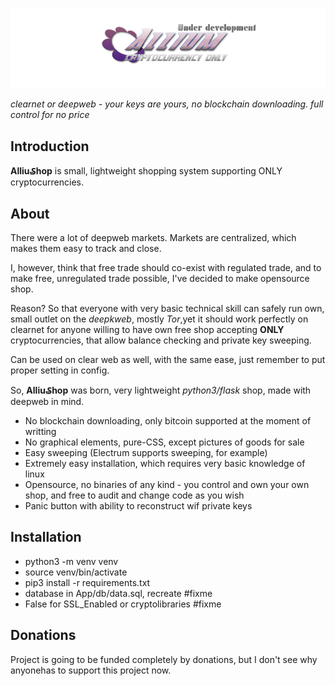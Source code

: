 ![AlliumShop](https://github.com/sginne/Allium/blob/master/app/static/github-logo.png?raw=true)

*clearnet or deepweb - your keys are yours, no blockchain downloading. full control for no price*

## Introduction

**Alliu₷hop** is small, lightweight shopping system supporting ONLY cryptocurrencies.

## About

There were a lot of deepweb markets.
Markets are centralized, which makes them easy to track and close.

I, however, think that free trade should co-exist with regulated trade, and to make free, unregulated trade possible, I've decided to make opensource shop.

Reason? So that everyone with very basic technical skill can safely run own, small outlet on the *deepkweb*, mostly *Tor*,yet it should work perfectly on clearnet for anyone willing to have own free shop accepting **ONLY** cryptocurrencies, that allow balance checking and private key sweeping.

Can be used on clear web as well, with the same ease, just remember to put proper setting in config.

So, **Alliu₷hop** was born, very lightweight *python3/flask* shop, made with deepweb in mind.

* No blockchain downloading, only bitcoin supported at the moment of writting
* No graphical elements, pure-CSS, except pictures of goods for sale
* Easy sweeping (Electrum supports sweeping, for example)
* Extremely easy installation, which requires very basic knowledge of linux 
* Opensource, no binaries of any kind - you control and own your own shop, and  free to audit and change code as you wish
* Panic button with ability to reconstruct wif private keys

## Installation

* python3 -m venv venv
* source venv/bin/activate
* pip3 install -r requirements.txt
* database in App/db/data.sql, recreate #fixme
* False for SSL_Enabled or cryptolibraries #fixme

## Donations
Project is going to be funded completely by donations, but I don't see why anyonehas to support this project now.


